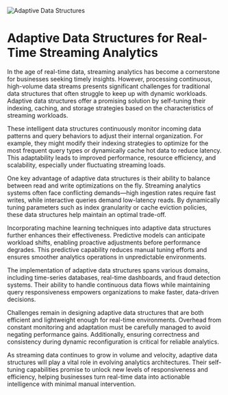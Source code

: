 ![Adaptive Data Structures](https://images.unsplash.com/photo-1519389950473-47ba0277781c?ixlib=rb-4.0.3&auto=format&fit=crop&w=1950&q=80)

# Adaptive Data Structures for Real-Time Streaming Analytics

In the age of real-time data, streaming analytics has become a cornerstone for businesses seeking timely insights. However, processing continuous, high-volume data streams presents significant challenges for traditional data structures that often struggle to keep up with dynamic workloads. Adaptive data structures offer a promising solution by self-tuning their indexing, caching, and storage strategies based on the characteristics of streaming workloads.

These intelligent data structures continuously monitor incoming data patterns and query behaviors to adjust their internal organization. For example, they might modify their indexing strategies to optimize for the most frequent query types or dynamically cache hot data to reduce latency. This adaptability leads to improved performance, resource efficiency, and scalability, especially under fluctuating streaming loads.

One key advantage of adaptive data structures is their ability to balance between read and write optimizations on the fly. Streaming analytics systems often face conflicting demands—high ingestion rates require fast writes, while interactive queries demand low-latency reads. By dynamically tuning parameters such as index granularity or cache eviction policies, these data structures help maintain an optimal trade-off.

Incorporating machine learning techniques into adaptive data structures further enhances their effectiveness. Predictive models can anticipate workload shifts, enabling proactive adjustments before performance degrades. This predictive capability reduces manual tuning efforts and ensures smoother analytics operations in unpredictable environments.

The implementation of adaptive data structures spans various domains, including time-series databases, real-time dashboards, and fraud detection systems. Their ability to handle continuous data flows while maintaining query responsiveness empowers organizations to make faster, data-driven decisions.

Challenges remain in designing adaptive data structures that are both efficient and lightweight enough for real-time environments. Overhead from constant monitoring and adaptation must be carefully managed to avoid negating performance gains. Additionally, ensuring correctness and consistency during dynamic reconfiguration is critical for reliable analytics.

As streaming data continues to grow in volume and velocity, adaptive data structures will play a vital role in evolving analytics architectures. Their self-tuning capabilities promise to unlock new levels of responsiveness and efficiency, helping businesses turn real-time data into actionable intelligence with minimal manual intervention.

